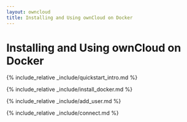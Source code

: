 ```yaml
---
layout: owncloud
title: Installing and Using ownCloud on Docker
---
```


# Installing and Using ownCloud on Docker

{% include_relative _include/quickstart_intro.md %}

{% include_relative _include/install_docker.md %}

{% include_relative _include/add_user.md %}

{% include_relative _include/connect.md %}